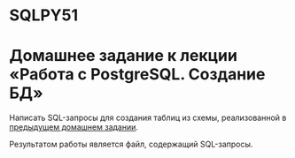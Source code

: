 # SQLPY51
# Домашнее задание к лекции «Работа с PostgreSQL. Создание БД»

Написать SQL-запросы для создания таблиц из схемы, реализованной в [предыдущем домашнем задании](../introduction).

Результатом работы является файл, содержащий SQL-запросы.
